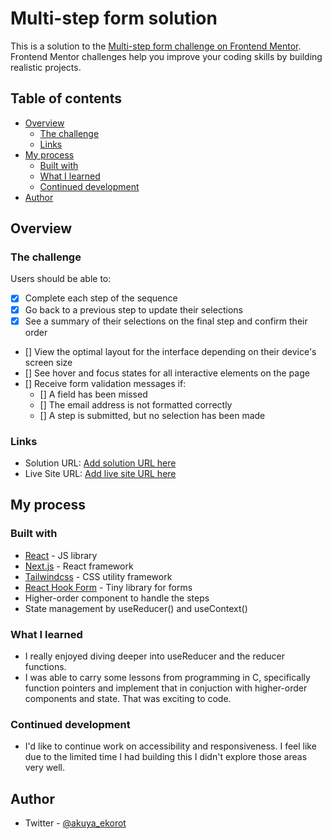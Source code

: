 # Multi-step form solution

This is a solution to the [Multi-step form challenge on Frontend Mentor](https://www.frontendmentor.io/challenges/multistep-form-YVAnSdqQBJ). Frontend Mentor challenges help you improve your coding skills by building realistic projects. 

## Table of contents

- [Overview](#overview)
  - [The challenge](#the-challenge)
  - [Links](#links)
- [My process](#my-process)
  - [Built with](#built-with)
  - [What I learned](#what-i-learned)
  - [Continued development](#continued-development)
- [Author](#author)

## Overview

### The challenge

Users should be able to:

- [x] Complete each step of the sequence
- [x] Go back to a previous step to update their selections
- [x] See a summary of their selections on the final step and confirm their order
- [] View the optimal layout for the interface depending on their device's screen size
- [] See hover and focus states for all interactive elements on the page
- [] Receive form validation messages if:
  - [] A field has been missed
  - [] The email address is not formatted correctly
  - [] A step is submitted, but no selection has been made


### Links

- Solution URL: [Add solution URL here](https://github.com/akuya-ekorot/multi-step-form-design)
- Live Site URL: [Add live site URL here](https://multi-step-form-design.vercel.app/)

## My process

### Built with

- [React](https://reactjs.org/) - JS library
- [Next.js](https://nextjs.org/) - React framework
- [Tailwindcss](https://tailwindcss.com) - CSS utility framework
- [React Hook Form](https://react-hook-form.com) - Tiny library for forms
- Higher-order component to handle the steps
- State management by useReducer() and useContext()

### What I learned

- I really enjoyed diving deeper into useReducer and the reducer functions.
- I was able to carry some lessons from programming in C, specifically function pointers and implement that in conjuction with higher-order components and state. That was exciting to code.


### Continued development

- I'd like to continue work on accessibility and responsiveness. I feel like due to the limited time I had building this I didn't explore those areas very well.

## Author

- Twitter - [@akuya_ekorot](https://www.twitter.com/akuya_ekorot)
